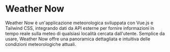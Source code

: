 # Weather Now

Weather Now è un'applicazione meteorologica sviluppata con Vue.js e Tailwind CSS, integrando dati da API esterne per fornire informazioni in tempo reale sulla meteo di qualsiasi località cercata dall'utente. Semplice da usare, Weather Now offre una panoramica dettagliata e intuitiva delle condizioni meteorologiche attuali.
